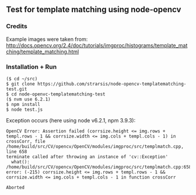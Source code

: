## Test for template matching using node-opencv


### Credits
Example images were taken from: http://docs.opencv.org/2.4/doc/tutorials/imgproc/histograms/template_matching/template_matching.html


### Installation + Run
````
($ cd ~/src)
$ git clone https://github.com/strarsis/node-opencv-templatematching-test.git
$ cd node-openvc-templatematching-test
($ nvm use 6.2.1)
$ npm install
$ node test.js
````

Exception occurs (here using node v6.2.1, npm 3.9.3):
````
OpenCV Error: Assertion failed (corrsize.height <= img.rows + templ.rows - 1 && corrsize.width <= img.cols + templ.cols - 1) in crossCorr, file /home/build/src/CV/opencv/OpenCV/modules/imgproc/src/templmatch.cpp, line 658
terminate called after throwing an instance of 'cv::Exception'
  what():  /home/build/src/CV/opencv/OpenCV/modules/imgproc/src/templmatch.cpp:658: error: (-215) corrsize.height <= img.rows + templ.rows - 1 && corrsize.width <= img.cols + templ.cols - 1 in function crossCorr

Aborted
````
